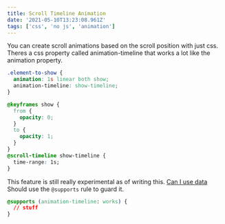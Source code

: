 ```yaml
---
title: Scroll Timeline Animation
date: '2021-05-10T13:23:08.961Z'
tags: ['css', 'no js', 'animation']
---
```


You can create scroll animations based on the scroll position with just css. Theres a css property called animation-timeline that works a lot like the animation property.

```css
.element-to-show {
  animation: 1s linear both show;
  animation-timeline: show-timeline;
}

@keyframes show {
  from {
    opacity: 0;
  }
  to {
    opacity: 1;
  }
}
@scroll-timeline show-timeline {
  time-range: 1s;
}
```

This feature is still really experimental as of writing this. [Can I use data](https://caniuse.com/?search=animation-timeline)
Should use the `@supports` rule to guard it.

```css
@supports (animation-timeline: works) {
  // stuff
}
```
